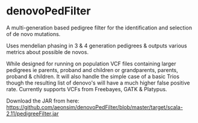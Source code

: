 denovoPedFilter
===============

A multi-generation based pedigree filter for the identification and selection of de novo mutations.

Uses mendelian phasing in 3 & 4 generation pedigrees & outputs various metrics about possible de novos. 

While designed for running on population VCF files containing larger pedigrees ie parents, proband and children or grandparents, parents, proband & children. It will also handle the simple case of a basic Trios though the resulting list of denovo's will have a much higher false positive rate. Currently supports VCFs from Freebayes, GATK & Platypus.

Download the JAR from here: https://github.com/aeonsim/denovoPedFilter/blob/master/target/scala-2.11/pedigreeFilter.jar
